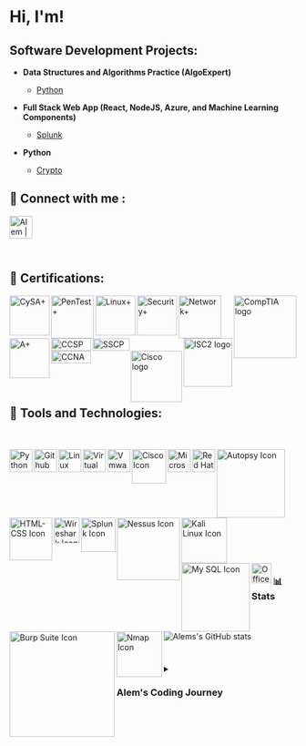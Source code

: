 # Hi, I'm! 

## Software Development Projects:

- <b>Data Structures and Algorithms Practice (AlgoExpert)</b>
  - [Python](https://www.google.com/)
- <b>Full Stack Web App (React, NodeJS, Azure, and Machine Learning Components)</b>
  - [Splunk](https://www.google.com/)
  
- <b>Python</b>
  - [Crypto](https://www.google.com/)

## :iphone: Connect with me :

[<img align="left" alt="Alem | LinkedIn" width="40px" src="https://upload.wikimedia.org/wikipedia/commons/8/81/LinkedIn_icon.svg" />](https://www.linkedin.com/in/mylink)

<br><br><br><br>
## :scroll: Certifications:

[<img align="right" alt="CompTIA logo" width="110px" src="https://upload.wikimedia.org/wikipedia/commons/6/62/Comptia-logo.svg" />](https://www.comptia.org/)
<img align="left" alt="CySA+" width="70px" src="https://github.com/infinity-set/infinity-set/assets/142350896/3840bd48-e4db-4a2e-9a97-18628d51f4d9" />
<img align="left" alt="PenTest+" width="75px" src="https://github.com/infinity-set/infinity-set/assets/142350896/c82f9e16-0839-40db-84c6-4070e170dfea" />
<img align="left" alt="Linux+" width="70px" src="https://github.com/infinity-set/infinity-set/assets/142350896/40f8aa9a-3971-47af-a170-1a1f8302f78f" />
<img align="left" alt="Security+" width="70px" src="https://github.com/infinity-set/infinity-set/assets/142350896/186d480d-9468-4af4-bfcc-c24a53ef5f81" />
<img align="left" alt="Network+" width="75px" src="https://github.com/infinity-set/infinity-set/assets/142350896/2ad3cd09-152d-4010-aef8-361e896e7118" />
<img align="left" alt="A+" width="70px" src="https://github.com/infinity-set/infinity-set/assets/142350896/8a2dbd52-9626-4b12-86fe-b7e6bfd55911" />

<br><br>
[<img align="right" alt="ISC2 logo" width="85px" src="https://upload.wikimedia.org/wikipedia/commons/8/8c/%28ISC%29%C2%B2_logo_%28vectorized%29.svg" />](https://www.isc2.org/)
<img align="left" alt="CCSP" width="70px" height="22px" src="https://github.com/infinity-set/infinity-set/assets/142350896/35541783-2f44-43d8-bec5-732481942327" />
<img align="left" alt="SSCP" width="65px" height="22px" src="https://github.com/infinity-set/infinity-set/assets/142350896/91d83ab1-682e-4277-bd1a-033da9100ce1" />
<br>
<br>
[<img align="right" alt="Cisco logo" width="90px" src="https://upload.wikimedia.org/wikipedia/commons/archive/6/64/20180706165010%21Cisco_logo.svg" />](https://www.cisco.com/) 
  
<img align="left" alt="CCNA" width="70px" height="22px" src="https://github.com/infinity-set/infinity-set/assets/142350896/f51dcb06-a2fa-4c8c-ba1a-8d495a68b6f6" />

<br><br>
<br><br>

## :hammer: Tools and Technologies:
<br><br>
[<img align="left" alt="Python Icon" width="40px" src="https://upload.wikimedia.org/wikipedia/commons/c/c3/Python-logo-notext.svg" />][python]
[<img align="left" alt="Github Icon" width="40px" src="https://upload.wikimedia.org/wikipedia/commons/3/3f/Git_icon.svg" />][git]
[<img align="left" alt="Linux Icon" width="40px" src="https://upload.wikimedia.org/wikipedia/commons/3/35/Tux.svg" />][linux]
[<img align="left" alt="Virtual Box Icon" width="40px" src="https://upload.wikimedia.org/wikipedia/commons/e/ea/Virtualbox_Faenza.svg" />][virtualbox]
[<img align="left" alt="Vmware Icon" width="40px" src="https://upload.wikimedia.org/wikipedia/commons/5/5a/Vmware_workstation_16_icon.svg" />][vmware]
[<img align="left" alt="Cisco Icon" width="60px" src="https://upload.wikimedia.org/wikipedia/commons/archive/6/64/20180706165010%21Cisco_logo.svg" />][cisco]
[<img align="left" alt="Microsoft Icon" width="40px" src="https://upload.wikimedia.org/wikipedia/commons/3/34/Windows_logo_-_2012_derivative.svg" />][windows]
[<img align="left" alt="Red Hat Icon" width="40px" src="https://upload.wikimedia.org/wikipedia/commons/d/d8/Red_Hat_logo.svg" />][red_hat]
[<img align="left" alt="Autopsy Icon" width="120px" src="https://www.autopsy.com/wp-content/uploads/2019/08/autopsy-logo.svg" />][autopsy]

<br><br><br>
[<img align="left" alt="HTML-CSS Icon" width="75px" src="https://upload.wikimedia.org/wikipedia/commons/1/10/CSS3_and_HTML5_logos_and_wordmarks.svg" />][html_css]
[<img align="left" alt="Wireshark Icon" width="45px" src="https://upload.wikimedia.org/wikipedia/commons/d/df/Wireshark_icon.svg" />][wireshark]
[<img align="left" alt="Splunk Icon" width="60px" src="https://upload.wikimedia.org/wikipedia/commons/e/e8/Splunk-Logo.jpg" />][splunk]
[<img align="left" alt="Nessus Icon" width="110px" src="https://upload.wikimedia.org/wikipedia/commons/c/c1/Nessus-Professional-FullColor-RGB.svg" />][nessus]
<br><br><br>
[<img align="left" alt="Kali Linux Icon" width="80px" src="https://upload.wikimedia.org/wikipedia/commons/2/2b/Kali-dragon-icon.svg" />][kali]<br>
[<img align="left" alt="My SQL Icon" width="120px" src="https://upload.wikimedia.org/wikipedia/commons/0/0a/MySQL_textlogo.svg" />][my_sql]
[<img align="left" alt="Office 365 Icon" width="35px" src="https://upload.wikimedia.org/wikipedia/commons/0/0e/Microsoft_365_%282022%29.svg" />][office_365]
[<img align="left" alt="Burp Suite Icon" width="185px" src="https://upload.wikimedia.org/wikipedia/commons/f/f2/Logo_of_PortSwigger.svg" />][burp_suite]
[<img align="left" alt="Nmap Icon" width="80px" src="https://nmap.org/images/sitelogo.png" />][nmap]


[kali]: https://www.kali.org/
[nmap]: https://nmap.org/
[burp_suite]: https://portswigger.net/burp
[my_sql]: https://www.mysql.com/
[html_css]: https://www.w3schools.com/html/
[office_365]: https://www.office.com/
[wireshark]: https://www.wireshark.org/
[nessus]: https://www.tenable.com/products/nessus
[splunk]: https://www.splunk.com/
[autopsy]: https://www.autopsy.com/
[red_hat]: https://www.redhat.com/
[windows]: https://www.microsoft.com/
[cisco]: https://www.cisco.com
[vmware]: https://www.vmware.com/products/workstation-pro.html 
[virtualbox]: https://www.virtualbox.org/
[python]: https://www.python.org/
[git]: https://git-scm.com/.org/
[linux]: https://www.linux.org/

<br><br>
#

### 📊 Stats

![Alems's GitHub stats](https://github-readme-stats.vercel.app/api?username=infinity-set&show_icons=true&theme=gruvbox)

#

<details>
 <summary><h3>Alem's Coding Journey</h3></summary>
   I started my coding journey as a
